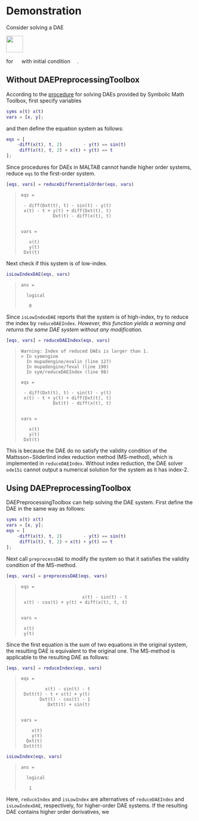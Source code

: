 Demonstration
====

Consider solving a DAE

<img height=45pt src="https://latex.codecogs.com/png.latex?\dpi{300}\begin{cases}-\ddot{x}(t)-y(t)=\sin(t)\\\ddot{x}(t)+x(t)+y(t)=t\end{cases}"/></a>

for <img height=15pt src="https://latex.codecogs.com/png.latex?\dpi{300}(x(t),y(t))"/></a>
with initial condition <img height=15pt src="https://latex.codecogs.com/png.latex?\dpi{300}x(0)=0,y(0)=0"/></a>.

## Without DAEPreprocessingToolbox
According to the [procedure](https://www.mathworks.com/help/symbolic/solve-differential-algebraic-equations.html) for solving DAEs provided by Symbolic Math Toolbox, first specify variables 

```matlab
syms x(t) x(t)
vars = [x, y];
```

and then define the equation system as follows:

```matlab
eqs = [
    -diff(x(t), t, 2)        - y(t) == sin(t)
     diff(x(t), t, 2) + x(t) + y(t) == t
];
```

Since procedures for DAEs in MALTAB cannot handle higher order systems, reduce `eqs` to the first-order system.

``` matlab
[eqs, vars] = reduceDifferentialOrder(eqs, vars)
```
>```
> eqs =
> 
>  - diff(Dxt(t), t) - sin(t) - y(t)
>  x(t) - t + y(t) + diff(Dxt(t), t)
>             Dxt(t) - diff(x(t), t)
> 
> 
> vars =
> 
>    x(t)
>    y(t)
>  Dxt(t)
>```

Next check if this system is of low-index.
``` matlab
isLowIndexDAE(eqs, vars)
```
>```
> ans =
>
>   logical
>
>    0
>```

Since `isLowIndexDAE` reports that the system is of high-index, try to reduce the index by `reduceDAEIndex`.
*However, this function yields a warning and returns the same DAE system without any modification.*

``` matlab
[eqs, vars] = reduceDAEIndex(eqs, vars)
```
>```
> Warning: Index of reduced DAEs is larger than 1.
> > In symengine
>   In mupadengine/evalin (line 127)
>   In mupadengine/feval (line 190)
>   In sym/reduceDAEIndex (line 98)
> 
> eqs =
> 
>  - diff(Dxt(t), t) - sin(t) - y(t)
>  x(t) - t + y(t) + diff(Dxt(t), t)
>             Dxt(t) - diff(x(t), t)
> 
> 
> vars =
> 
>    x(t)
>    y(t)
>  Dxt(t)
>```

This is because the DAE do no satisfy the validity condition of the Mattsson−Söderlind index reduction method (MS-method), which is implemented in `reduceDAEIndex`.
Without index reduction, the DAE solver `ode15i` cannot output a numerical solution for the system as it has index-2.

## Using DAEPreprocessingToolbox

DAEPreprocessingToolbox can help solving the DAE system.
First define the DAE in the same way as follows:

```matlab
syms x(t) x(t)
vars = [x, y];
eqs = [
    -diff(x(t), t, 2)        - y(t) == sin(t)
     diff(x(t), t, 2) + x(t) + y(t) == t
];
```

Next call `preprocessDAE` to modify the system so that it satisfies the validity condition of the MS-method.

```matlab
[eqs, vars] = preprocessDAE(eqs, vars)
```
> ```
> eqs =
>
>                        x(t) - sin(t) - t
>  x(t) - cos(t) + y(t) + diff(x(t), t, t)
>
>
> vars =
> 
>  x(t)
>  y(t)
> ```

Since the first equation is the sum of two equations in the original system, the resulting DAE is equivalent to the original one.
The MS-method is applicable to the resulting DAE as follows: 

```matlab
[eqs, vars] = reduceIndex(eqs, vars)
```
> ```
> eqs =
> 
>          x(t) - sin(t) - t
>  Dxtt(t) - t + x(t) + y(t)
>        Dxt(t) - cos(t) - 1
>           Dxtt(t) + sin(t)
> 
> 
> vars =
> 
>     x(t)
>     y(t)
>   Dxt(t)
>  Dxtt(t)
> ```

```matlab
isLowIndex(eqs, vars)
```
>```
> ans =
>
>   logical
>
>    1
>```

Here, `reduceIndex` and `isLowIndex` are alternatives of `reduceDAEIndex` and `isLowIndexDAE`, respectively, for higher-order DAE systems.
If the resulting DAE contains higher order derivatives, we
